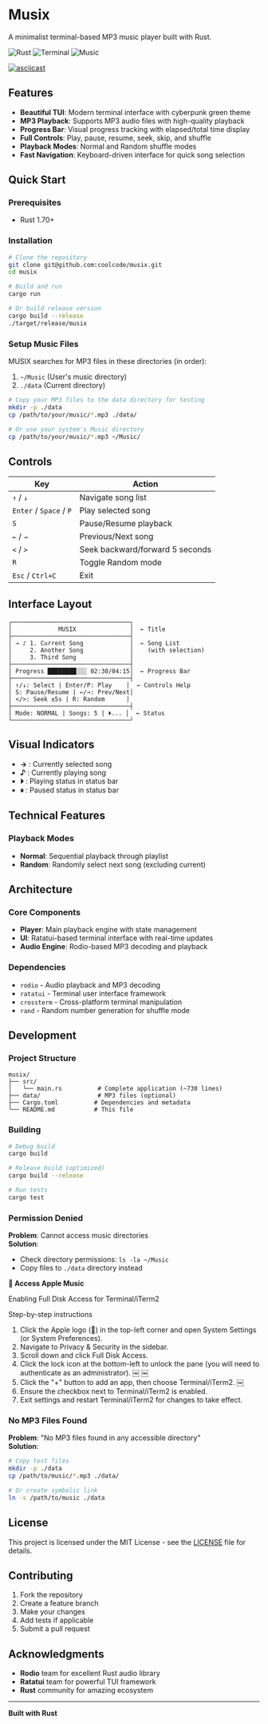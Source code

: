 # Musix

A minimalist terminal-based MP3 music player built with Rust.

![Rust](https://img.shields.io/badge/rust-%23000000.svg?style=for-the-badge&logo=rust&logoColor=white)
![Terminal](https://img.shields.io/badge/Terminal-UI-green?style=for-the-badge)
![Music](https://img.shields.io/badge/MP3-Player-orange?style=for-the-badge)

[![asciicast](https://asciinema.org/a/45pMbZkgYuKoOqfyqeRpoR6BS.svg)](https://asciinema.org/a/45pMbZkgYuKoOqfyqeRpoR6BS)

## Features

- **Beautiful TUI**: Modern terminal interface with cyberpunk green theme
- **MP3 Playback**: Supports MP3 audio files with high-quality playback
- **Progress Bar**: Visual progress tracking with elapsed/total time display
- **Full Controls**: Play, pause, resume, seek, skip, and shuffle
- **Playback Modes**: Normal and Random shuffle modes
- **Fast Navigation**: Keyboard-driven interface for quick song selection

## Quick Start

### Prerequisites

- Rust 1.70+

### Installation

```bash
# Clone the repository
git clone git@github.com:coolcode/musix.git
cd musix

# Build and run
cargo run

# Or build release version
cargo build --release
./target/release/musix
```

### Setup Music Files

MUSIX searches for MP3 files in these directories (in order):

1. `~/Music` (User's music directory)
2. `./data` (Current directory)

```bash
# Copy your MP3 files to the data directory for testing
mkdir -p ./data
cp /path/to/your/music/*.mp3 ./data/

# Or use your system's Music directory
cp /path/to/your/music/*.mp3 ~/Music/
```

## Controls

| Key | Action |
|-----|--------|
| `↑` / `↓` | Navigate song list |
| `Enter` / `Space` / `P` | Play selected song |
| `S` | Pause/Resume playback |
| `←` / `→` | Previous/Next song |
| `<` / `>` | Seek backward/forward 5 seconds |
| `R` | Toggle Random mode |
| `Esc` / `Ctrl+C` | Exit |

## Interface Layout

```
┌─────────────────────────────────┐
│             MUSIX               │  ← Title
├─────────────────────────────────┤
│ → ♪ 1. Current Song             │  ← Song List
│     2. Another Song             │    (with selection)
│     3. Third Song               │
├─────────────────────────────────┤
│ Progress ████████░░░ 02:30/04:15│  ← Progress Bar
├─────────────────────────────────┤
│ ↑/↓: Select | Enter/P: Play    │  ← Controls Help
│ S: Pause/Resume | ←/→: Prev/Next│
│ </>: Seek ±5s | R: Random      │
├─────────────────────────────────┤
│ Mode: NORMAL | Songs: 5 | ⏵... │  ← Status
└─────────────────────────────────┘
```

## Visual Indicators

- **→** : Currently selected song
- **♪** : Currently playing song
- **⏵** : Playing status in status bar
- **⏸** : Paused status in status bar

## Technical Features

### Playback Modes

- **Normal**: Sequential playback through playlist
- **Random**: Randomly select next song (excluding current)

## Architecture

### Core Components

- **Player**: Main playback engine with state management
- **UI**: Ratatui-based terminal interface with real-time updates
- **Audio Engine**: Rodio-based MP3 decoding and playback

### Dependencies

- `rodio` - Audio playback and MP3 decoding
- `ratatui` - Terminal user interface framework
- `crossterm` - Cross-platform terminal manipulation
- `rand` - Random number generation for shuffle mode

## Development

### Project Structure

```
musix/
├── src/
│   └── main.rs          # Complete application (~730 lines)
├── data/                # MP3 files (optional)
├── Cargo.toml          # Dependencies and metadata
└── README.md           # This file
```

### Building

```bash
# Debug build
cargo build

# Release build (optimized)
cargo build --release

# Run tests
cargo test
```

### Permission Denied

**Problem**: Cannot access music directories  
**Solution**:

- Check directory permissions: `ls -la ~/Music`
- Copy files to `./data` directory instead

** Access Apple Music**

Enabling Full Disk Access for Terminal/iTerm2

Step-by-step instructions

1. Click the Apple logo () in the top-left corner and open System Settings (or System Preferences).
2. Navigate to Privacy & Security in the sidebar.
3. Scroll down and click Full Disk Access.
4. Click the lock icon at the bottom-left to unlock the pane (you will need to authenticate as an administrator).  ￼ ￼
5. Click the "+" button to add an app, then choose Terminal/iTerm2.  ￼
6. Ensure the checkbox next to Terminal/iTerm2 is enabled.
7. Exit settings and restart Terminal/iTerm2 for changes to take effect.  

### No MP3 Files Found

**Problem**: "No MP3 files found in any accessible directory"  
**Solution**:
```bash
# Copy test files
mkdir -p ./data
cp /path/to/music/*.mp3 ./data/

# Or create symbolic link
ln -s /path/to/music ./data
```

## License

This project is licensed under the MIT License - see the [LICENSE](LICENSE) file for details.

## Contributing

1. Fork the repository
2. Create a feature branch
3. Make your changes
4. Add tests if applicable
5. Submit a pull request

## Acknowledgments

- **Rodio** team for excellent Rust audio library
- **Ratatui** team for powerful TUI framework
- **Rust** community for amazing ecosystem

---

**Built with Rust**